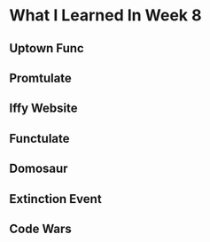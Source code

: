 # What I Learned In Week 8

## Uptown Func 
## Promtulate
## Iffy Website
## Functulate
## Domosaur
## Extinction Event




## Code Wars